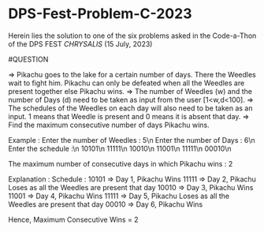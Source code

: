 # DPS-Fest-Problem-C-2023
Herein lies the solution to one of the six problems asked in the Code-a-Thon of the DPS FEST *CHRYSALIS* (15 July, 2023)


#QUESTION

=> Pikachu goes to the lake for a certain number of days. There the Weedles wait to fight him. Pikachu can only be defeated when all the Weedles are present together else Pikachu wins. 
=> The number of Weedles (w) and the number of Days (d) need to be taken as input from the user [1<w,d<100]. 
=> The schedules of the Weedles on each day will also need to be taken as an input. 1 means that Weedle is present and 0 means it is absent that day.
=> Find the maximum consecutive number of days Pikachu wins.

Example :
Enter the number of Weedles : 5\n
Enter the number of Days : 6\n
Enter the schedule :\n 
10101\n
11111\n
10010\n
11001\n
11111\n
00010\n

The maximum number of consecutive days in which Pikachu wins : 2

Explanation :
Schedule : 
10101 => Day 1, Pikachu Wins
11111 => Day 2, Pikachu Loses as all the Weedles are present that day
10010 => Day 3, Pikachu Wins
11001 => Day 4, Pikachu Wins
11111 => Day 5, Pikachu Loses as all the Weedles are present that day
00010 => Day 6, Pikachu Wins

Hence, Maximum Consecutive Wins = 2


